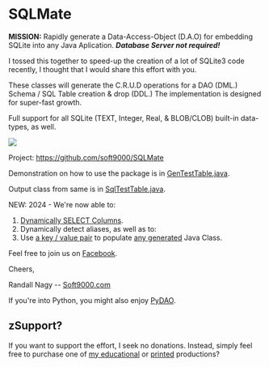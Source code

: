 # SQLMate
**MISSION:** Rapidly generate a Data-Access-Object (D.A.O) for embedding SQLite into any Java Aplication. ***Database Server not required!***

I tossed this together to speed-up the creation of a lot of SQLite3 code recently, I thought that I would share this effort with you. 

These classes will generate the C.R.U.D operations for a DAO (DML.) Schema / SQL Table creation & drop (DDL.) The implementation is designed for super-fast growth. 

Full support for all SQLite (TEXT, Integer, Real, & BLOB/CLOB) built-in data-types, as well. 

<image src="https://github.com/soft9000/SQLMate/blob/gh-pages/_images/SqlMate01b.png">

Project: https://github.com/soft9000/SQLMate

Demonstration on how to use the package is in [GenTestTable.java](https://github.com/soft9000/SQLMate-for-Java/blob/gh-pages/src/com/soft9000/TestDb/GenTestTable.java). 

Output class from same is in [SqlTestTable.java](https://github.com/soft9000/SQLMate-for-Java/blob/gh-pages/src/com/soft9000/TestDb/SqlTestTable.java).


NEW: 2024 - We're now able to:
1. [Dynamically SELECT Columns](https://github.com/soft9000/SQLMate-for-Java/blob/gh-pages/src/com/soft9000b/SqlDynamics/Dynamic.java).
2. Dynamically detect aliases, as well as to:
3. Use [a key / value pair](https://github.com/soft9000/SQLMate-for-Java/blob/bfb230f6ba11fd397c995e52cb4188f950e0ef50/src/com/soft9000/TestDb/SqlTestTable.java#L20) to populate [any generated](https://github.com/soft9000/SQLMate-for-Java/blob/bfb230f6ba11fd397c995e52cb4188f950e0ef50/src/com/soft9000/TestDb/SqlTestTable.java#L208) Java Class.


Feel free to join us on [Facebook](https://www.facebook.com/randall.nagy).


Cheers,


Randall Nagy
-- [Soft9000.com](http://soft9000.com)


If you're into Python, you might also enjoy [PyDAO](https://github.com/soft9000/PyDAO).

## zSupport?
If you want to support the effort, I seek no donations. Instead, simply feel free to purchase one of [my educational](https://www.udemy.com/user/randallnagy2/) or [printed](https://www.amazon.com/Randall-Nagy/e/B08ZJLH1VN?ref=sr_ntt_srch_lnk_1&qid=1660050704&sr=8-1) productions?

